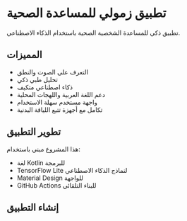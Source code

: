 # تطبيق زمولي للمساعدة الصحية

تطبيق ذكي للمساعدة الشخصية الصحية باستخدام الذكاء الاصطناعي.

## المميزات

- التعرف على الصوت والنطق
- تحليل طبي ذكي
- ذكاء اصطناعي متكيف
- دعم اللغة العربية واللهجات المحلية
- واجهة مستخدم سهلة الاستخدام
- تكامل مع أجهزة تتبع اللياقة البدنية

## تطوير التطبيق

هذا المشروع مبني باستخدام:

- لغة Kotlin للبرمجة
- TensorFlow Lite لنماذج الذكاء الاصطناعي
- Material Design للواجهة
- GitHub Actions للبناء التلقائي

## إنشاء التطبيق
